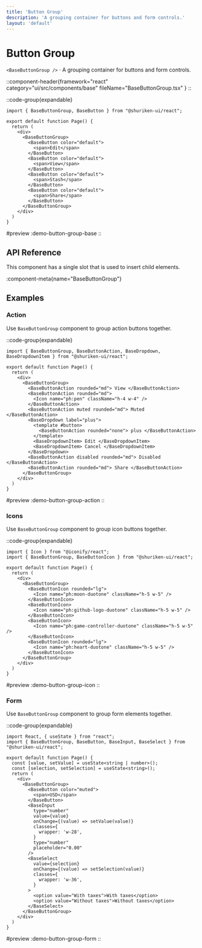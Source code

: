 ```yaml
---
title: 'Button Group'
description: 'A grouping container for buttons and form controls.'
layout: 'default'
---
```


# Button Group

`<BaseButtonGroup />` · A grouping container for buttons and form controls.

::component-header{framework="react" category="ui/src/components/base" fileName="BaseButtonGroup.tsx" }
::

::code-group{expandable}

```tsx [DemoButtonGroupBase.tsx]
import { BaseButtonGroup, BaseButton } from "@shuriken-ui/react";

export default function Page() {
  return (
    <div>
      <BaseButtonGroup>
        <BaseButton color="default">
          <span>Edit</span>
        </BaseButton>
        <BaseButton color="default">
          <span>View</span>
        </BaseButton>
        <BaseButton color="default">
          <span>Stash</span>
        </BaseButton>
        <BaseButton color="default">
          <span>Share</span>
        </BaseButton>
      </BaseButtonGroup>
    </div>
  )
}
```

#preview
:demo-button-group-base
::


## API Reference

This component has a single slot that is used to insert child elements.

:component-meta{name="BaseButtonGroup"}

## Examples

### Action

Use `BaseButtonGroup` component to group action buttons together.

::code-group{expandable}

```tsx [DemoButtonGroupAction.tsx]
import { BaseButtonGroup, BaseButtonAction, BaseDropdown, BaseDropdownItem } from "@shuriken-ui/react";

export default function Page() {
  return (
    <div>
      <BaseButtonGroup>
        <BaseButtonAction rounded="md"> View </BaseButtonAction>
        <BaseButtonAction rounded="md">
          <Icon name="ph:pen" className="h-4 w-4" />
        </BaseButtonAction>
        <BaseButtonAction muted rounded="md"> Muted </BaseButtonAction>
        <BaseDropdown label="plus">
          <template #button>
            <BaseButtonAction rounded="none"> plus </BaseButtonAction>
          </template>
          <BaseDropdownItem> Edit </BaseDropdownItem>
          <BaseDropdownItem> Cancel </BaseDropdownItem>
        </BaseDropdown>
        <BaseButtonAction disabled rounded="md"> Disabled </BaseButtonAction>
        <BaseButtonAction rounded="md"> Share </BaseButtonAction>
      </BaseButtonGroup>
    </div>
  )
}
```

#preview
:demo-button-group-action
::

### Icons

Use `BaseButtonGroup` component to group icon buttons together.

::code-group{expandable}

```tsx [DemoButtonGroupIcon.tsx]
import { Icon } from "@iconify/react";
import { BaseButtonGroup, BaseButtonIcon } from "@shuriken-ui/react";

export default function Page() {
  return (
    <div>
      <BaseButtonGroup>
        <BaseButtonIcon rounded="lg">
          <Icon name="ph:moon-duotone" className="h-5 w-5" />
        </BaseButtonIcon>
        <BaseButtonIcon>
          <Icon name="ph:github-logo-duotone" className="h-5 w-5" />
        </BaseButtonIcon>
        <BaseButtonIcon>
          <Icon name="ph:game-controller-duotone" className="h-5 w-5" />
        </BaseButtonIcon>
        <BaseButtonIcon rounded="lg">
          <Icon name="ph:heart-duotone" className="h-5 w-5" />
        </BaseButtonIcon>
      </BaseButtonGroup>
    </div>
  )
}
```

#preview
:demo-button-group-icon
::

### Form

Use `BaseButtonGroup` component to group form elements together.

::code-group{expandable}

```tsx [DemoButtonGroupForm.tsx]
import React, { useState } from "react";
import { BaseButtonGroup, BaseButton, BaseInput, BaseSelect } from "@shuriken-ui/react";

export default function Page() {
  const [value, setValue] = useState<string | number>();
  const [selection, setSelection] = useState<string>();
  return (
    <div>
      <BaseButtonGroup>
        <BaseButton color="muted">
          <span>USD</span>
        </BaseButton>
        <BaseInput
          type="number"
          value={value}
          onChange={(value) => setValue(value)}
          classes={
            wrapper: 'w-28',
          }
          type="number"
          placeholder="0.00"
        />
        <BaseSelect
          value={selection}
          onChange={(value) => setSelection(value)}
          classes={
            wrapper: 'w-36',
          }
        >
          <option value="With taxes">With taxes</option>
          <option value="Without taxes">Without taxes</option>
        </BaseSelect>
      </BaseButtonGroup>
    </div>
  )
}
```

#preview
:demo-button-group-form
::